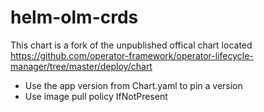 # helm-olm-crds

This chart is a fork of the unpublished offical chart located https://github.com/operator-framework/operator-lifecycle-manager/tree/master/deploy/chart

* Use the app version from Chart.yaml to pin a version
* Use image pull policy IfNotPresent
